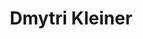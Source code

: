 ---
layout    : default
bodyid    : "alumni"
bodyclass : "content"
year      : 2015

title       : Dmytri Kleiner
photo       : "dmytri.jpg"
occupation  : "Technologist, Artist, Polemicist"

links:
 - icon     : "fa-facebook"
   url      : "https://www.facebook.com/telekommunisten"
 - icon     : "fa-twitter"
   url      : "https://twitter.com/dmytri"
 - icon     : "fa-linkedin"
   url      : ""
 - icon     : "fa-instagram"
   url      : ""
 - icon     : "fa-soundcloud"
   url      : ""
 - icon     : "fa-vimeo-square"
   url      : ""
 - icon     : "fa-github"
   url      : ""
 - icon     : "fa-tumblr"
   url      : ""
 - icon     : "fa-globe"
   url      : "http://www.dmytri.info/"
---